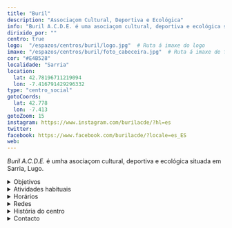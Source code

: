 ```yaml
---
title: "Buril"
description: "Associaçom Cultural, Deportiva e Ecológica"
info: "Buril A.C.D.E. é uma asociaçom cultural, deportiva e ecológica situada em Sarria, Lugo."
dirixido_por: ""
centro: true
logo:  "/espazos/centros/buril/logo.jpg"  # Ruta á imaxe do logo
imaxe: "/espazos/centros/buril/foto_cabeceira.jpg"  # Ruta á imaxe de fondo
cor: "#E4B528"
localidade: "Sarria"
location:
  lat: 42.78196711219094
  lon: -7.416791429296332
type: "centro_social"
gotoCoords:
  lat: 42.778
  lon: -7.413
gotoZoom: 15
instagram: https://www.instagram.com/burilacde/?hl=es
twitter:
facebook: https://www.facebook.com/burilacde/?locale=es_ES
web:
---
```

*Buril A.C.D.E.* é umha asociaçom cultural, deportiva e ecológica situada em Sarria, Lugo.

<details>
  <summary>Objetivos</summary>
  <ul>
    <li>Objetivo 1</li>
    <li>Objetivo 2</li>
    <li>Objetivo 3</li>
  </ul>
</details>

<details>
  <summary>Atividades habituais</summary>
  <p>No Centro Social organizamos umha ampla variedade de atividades:</p>
  <ul>
    <li>Talheres</li>
    <li>Faladoiros</li>
    <li>Projeçons</li>
    <li>Juntanzas</li>
  </ul>
</details>

<details>
  <summary>Horários</summary>
  <p>Os horários habituais do centro som os seguintes:</p>
  <ul>
    <li><strong>Segundas a sextas:</strong> 16:00 - 21:00.</li>
    <li><strong>Sábados:</strong> 10:00 - 14:00 e 16:00 - 20:00.</li>
    <li><strong>Domingos:</strong> Pechado, excepto para eventos programados.</li>
  </ul>
</details>

<details>
  <summary>Redes</summary>
  <p>Conhece-nos a través de:</p>
  <ul>
    <li>Instragram</li>
    <li>Twiter/X</li>
    <li>Facebook</li>
    <li>Bluesky</li>
  </ul>
</details>

<details>
  <summary>História do centro</summary>
  <p></p>
</details>

<details>
  <summary>Contacto</summary>
  <p>Podes contatar connosco a través de:</p>
  <ul>
    <li>Email: contacto@email.com</li>
    <li>Teléfono: 111 111 111</li>
    <li>Endereço: - </li>
  </ul>
</details>